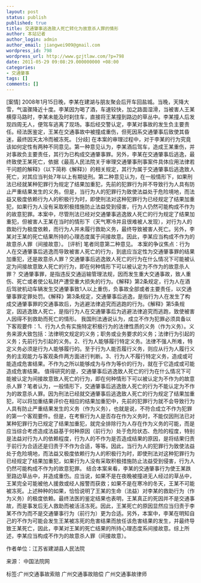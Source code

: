 ```yaml
---
layout: post
status: publish
published: true
title: 交通肇事逃逸致人死亡转化为故意杀人罪的情形
author: 本站记者
author_login: admin
author_email: jiangwei909@gmail.com
wordpress_id: 798
wordpress_url: http://www.gzjtlaw.com/?p=798
date: 2011-05-29 09:08:29.000000000 +08:00
categories:
- 交通肇事
tags: []
comments: []
---
```

[案情]2008年1月15日晚，李某在建湖与朋友聚会后开车回盐城。当晚，天降大雪，气温骤降近十度。李某因为喝了酒，车速较快，加之路面湿滑，当被害人王某横穿马路时，李某未能及时刹住车，直接将王某撞到路边的草丛中。李某撞人后发现四周无人，便驾车逃离了现场。事后经交警认定，李某对事故的发生负主要责任。经法医鉴定，王某在交通事故中被撞成重伤，但死因系交通肇事后致使其昏迷，最终因天太冷而被冻死。 [分歧] 在本案的审理过程中，对于李某的行为究竟该如何定性有两种不同意见。第一种意见认为，李某酒后驾车，造成王某重伤，并对事故负主要责任，其行为已构成交通肇事罪。另外，李某在交通肇事后逃逸，最终致使王某死亡，依据《最高人民法院关于审理交通肇事刑事案件具体应用法律若干问题的解释》（以下简称《解释》）的相关规定，其行为属于交通肇事后逃逸致人死亡，对其应当判处7年以上有期徒刑。第二种意见认为，在一般情形下，如果刑法已经就某种犯罪行为规定了结果加重犯，先前的犯罪行为并不导致行为人具有防止严重结果发生的义务。但是，当行为人的犯罪行为致使法益处于危险境地，而法益又极度依赖行为人的积极行为时，即使刑法对这种犯罪行为已经规定了结果加重犯，如果行为人没有采取积极措施防止法益受到侵害，行为人仍然可能构成不作为的故意犯罪。本案中，尽管刑法已经对交通肇事逃逸致人死亡的行为规定了结果加重犯，但被害人王某在当时的情形下（天气寒冷并且很难被人发现），对行为人的救助行为极度依赖，而行为人并未履行救助义务，最终导致被害人死亡。另外，李某对王某的死亡结果所持的心理态度属于间接故意。因此，李某应当构成不作为的故意杀人罪（间接故意）。 [评析] 笔者同意第二种意见。 本案的争议焦点：行为人在交通肇事后逃逸而导致被害人死亡的行为，到底应当定性为交通肇事罪的结果加重犯，还是故意杀人罪？交通肇事后逃逸致人死亡的行为在什么情况下可能被认定为间接故意致人死亡的行为，即在何种情形下可以被认定为不作为的故意杀人罪？ 交通肇事罪，是指违反交通运输管理法规，因而发生重大交通事故，致人重伤、死亡或者使公私财产遭受重大损失的行为。《解释》第2条规定，行为人在酒后驾驶机动车辆发生交通肇事致1人以上重伤，负事故全部或者主要责任，以交通肇事罪定罪处罚。《解释》第3条规定，交通肇事后逃逸，是指行为人在发生了构成交通肇事罪的交通事故后，为逃避法律追究而逃跑的行为。《解释》第5条规定，因逃逸致人死亡，是指行为人在交通肇事后为逃避法律追究而逃跑，致使被害人因得不到救助而死亡的情形。 我国刑法通说认为，成立不作为犯罪必须具备以下客观要件：1、行为人负有实施特定积极行为的法律性质的义务（作为义务）。义务来源大致包括：法律明文规定的义务；职务或业务要求的义务；法律行为引起的义务；先前行为引起的义务。2、行为人能够履行特定义务。法律不强人所难，特定义务必须是行为人能够履行的。至于行为人能否履行义务，则应从行为人履行义务的主观能力与客观条件两方面进行判断。3、行为人不履行特定义务，造成或可能造成危害结果。不作为之所以能够成为与作为等价的行为，就在于它造成或可能造成危害结果。 值得研究的是，交通肇事后逃逸致人死亡的行为在什么情况下可能被认定为间接故意致人死亡的行为，即在何种情形下可以被认定为不作为的故意杀人罪？笔者认为，一般情形下，交通肇事后逃逸致人死亡的行为不能认定为不作为的故意杀人罪。因为刑法已经就交通肇事后逃逸致人死亡的行为规定了结果加重犯，可以将加重结果评价在相应的结果加重犯中，先前的犯罪行为就不会导致行为人具有防止严重结果发生的义务（作为义务），也就是说，不符合成立不作为犯罪的第一个客观要件。但是，在考察行为人是否存在作为义务时，不能仅因刑法已对某种犯罪行为已规定了结果加重犯，就完全排除行为人存在作为义务的可能，而是应当综合考虑造成法益基于何种原因（前行为）处于危险状态、危险的程度，特别是法益对行为人的依赖程度，行为人的不作为是否造成结果的原因，是将结果归责于前行为合适还是归责于不作为合适，等等。因此，当行为人的犯罪行为致使法益处于危险境地，而法益又极度依赖行为人的积极行为时，即使刑法对这种犯罪行为已经规定了结果加重犯，如果行为人没有采取积极措施防止法益受到侵害，行为人仍然可能构成不作为的故意犯罪。 结合本案来看，李某的交通肇事行为使王某跌至路边草丛中，并造成重伤。应当说，如果不是在夜晚被撞进无人经过的草丛中，王某完全可能被他人援救或经人报警而获救；如果不是在寒冷的冬天，王某不可能被冻死。上述种种的如果，恰恰说明了王某的生命（法益）对李某的救助行为（作为义务）的极度依赖。最终法医的鉴定结果也表明，王某真正的死因并不是交通事故，而是事发后无人救助而被活活冻死。因此，王某死亡的原因显然应当归责于李某不作为而不是交通肇事行为（前行为）更为合适。另外，本案中，李某在明知自己的不作为可能会发生王某被冻死的危害结果而放任该危害结果的发生，并最终导致王某死亡，因此，李某对王某的死亡结果的所持心理态度系间接故意。综上所述，李某应当构成不作为的故意杀人罪（间接故意）。 作者单位：江苏省建湖县人民法院 来源： 中国法院网 标签:广州交通事故索赔 广州交通事故赔偿 广州交通事故律师
